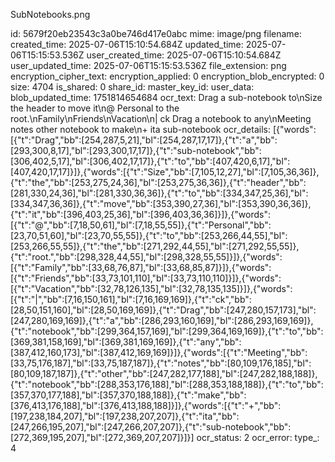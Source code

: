 SubNotebooks.png

id: 5679f20eb23543c3a0be746d417e0abc
mime: image/png
filename: 
created_time: 2025-07-06T15:10:54.684Z
updated_time: 2025-07-06T15:15:53.536Z
user_created_time: 2025-07-06T15:10:54.684Z
user_updated_time: 2025-07-06T15:15:53.536Z
file_extension: png
encryption_cipher_text: 
encryption_applied: 0
encryption_blob_encrypted: 0
size: 4704
is_shared: 0
share_id: 
master_key_id: 
user_data: 
blob_updated_time: 1751814654684
ocr_text: Drag a sub-notebook to\nSize the header to move it\n@ Personal to the root.\nFamily\nFriends\nVacation\n| ck Drag a notebook to any\nMeeting notes other notebook to make\n+ ita sub-notebook
ocr_details: [{"words":[{"t":"Drag","bb":[254,287,5,21],"bl":[254,287,17,17]},{"t":"a","bb":[293,300,8,17],"bl":[293,300,17,17]},{"t":"sub-notebook","bb":[306,402,5,17],"bl":[306,402,17,17]},{"t":"to","bb":[407,420,6,17],"bl":[407,420,17,17]}]},{"words":[{"t":"Size","bb":[7,105,12,27],"bl":[7,105,36,36]},{"t":"the","bb":[253,275,24,36],"bl":[253,275,36,36]},{"t":"header","bb":[281,330,24,36],"bl":[281,330,36,36]},{"t":"to","bb":[334,347,25,36],"bl":[334,347,36,36]},{"t":"move","bb":[353,390,27,36],"bl":[353,390,36,36]},{"t":"it","bb":[396,403,25,36],"bl":[396,403,36,36]}]},{"words":[{"t":"@","bb":[7,18,50,61],"bl":[7,18,55,55]},{"t":"Personal","bb":[23,70,51,60],"bl":[23,70,55,55]},{"t":"to","bb":[253,266,44,55],"bl":[253,266,55,55]},{"t":"the","bb":[271,292,44,55],"bl":[271,292,55,55]},{"t":"root.","bb":[298,328,44,55],"bl":[298,328,55,55]}]},{"words":[{"t":"Family","bb":[33,68,76,87],"bl":[33,68,85,87]}]},{"words":[{"t":"Friends","bb":[33,73,101,110],"bl":[33,73,110,110]}]},{"words":[{"t":"Vacation","bb":[32,78,126,135],"bl":[32,78,135,135]}]},{"words":[{"t":"|","bb":[7,16,150,161],"bl":[7,16,169,169]},{"t":"ck","bb":[28,50,151,160],"bl":[28,50,169,169]},{"t":"Drag","bb":[247,280,157,173],"bl":[247,280,169,169]},{"t":"a","bb":[286,293,160,169],"bl":[286,293,169,169]},{"t":"notebook","bb":[299,364,157,169],"bl":[299,364,169,169]},{"t":"to","bb":[369,381,158,169],"bl":[369,381,169,169]},{"t":"any","bb":[387,412,160,173],"bl":[387,412,169,169]}]},{"words":[{"t":"Meeting","bb":[33,75,176,187],"bl":[33,75,187,187]},{"t":"notes","bb":[80,109,176,185],"bl":[80,109,187,187]},{"t":"other","bb":[247,282,177,188],"bl":[247,282,188,188]},{"t":"notebook","bb":[288,353,176,188],"bl":[288,353,188,188]},{"t":"to","bb":[357,370,177,188],"bl":[357,370,188,188]},{"t":"make","bb":[376,413,176,188],"bl":[376,413,188,188]}]},{"words":[{"t":"+","bb":[197,238,184,207],"bl":[197,238,207,207]},{"t":"ita","bb":[247,266,195,207],"bl":[247,266,207,207]},{"t":"sub-notebook","bb":[272,369,195,207],"bl":[272,369,207,207]}]}]
ocr_status: 2
ocr_error: 
type_: 4